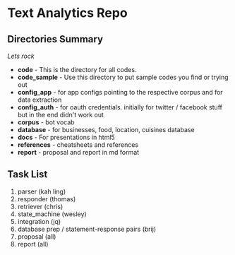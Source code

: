 # Text Analytics Repo

## Directories Summary

*Lets rock*

* **code** - This is the directory for all codes.
* **code_sample** - Use this directory to put sample codes you find or trying out
* **config_app** - for app configs pointing to the respective corpus and for data extraction
* **config_auth** - for oauth credentials. initially for twitter / facebook stuff but in the end didn't work out
* **corpus** - bot vocab
* **database** - for businesses, food, location, cuisines database
* **docs** - For presentations in html5
* **references** - cheatsheets and references
* **report** - proposal and report in md format

## Task List

1) parser (kah ling)
2) responder (thomas)
3) retriever (chris)
4) state_machine (wesley)
5) integration (jq)
6) database prep / statement-response pairs (brij)                        
7) proposal (all)
8) report (all)